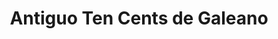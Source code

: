 ---
title: "Antiguo Ten Cents de Galeano"
url: /centro-habana-la-habana/antiguo-ten-cents-de-galeano/
shop: Eisenwaren
---